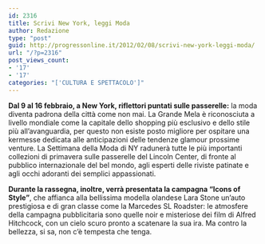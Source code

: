 ```yaml
---
id: 2316
title: Scrivi New York, leggi Moda
author: Redazione
type: "post"
guid: http://progressonline.it/2012/02/08/scrivi-new-york-leggi-moda/
url: "/?p=2316"
post_views_count:
- '17'
- '17'
categories: "['CULTURA E SPETTACOLO']"
---
```


**Dal 9 al 16 febbraio, a New York, riflettori puntati sulle passerelle:** la moda diventa padrona della città come non mai. La Grande Mela è riconosciuta a livello mondiale come la capitale dello shopping più esclusivo e dello stile più all’avanguardia, per questo non esiste posto migliore per ospitare una kermesse dedicata alle anticipazioni delle tendenze glamour prossime venture. La Settimana della Moda di NY radunerà tutte le più importanti collezioni di primavera sulle passerelle del Lincoln Center, di fronte al pubblico internazionale del bel mondo, agli esperti delle riviste patinate e agli occhi adoranti dei semplici appassionati.

**Durante la rassegna, inoltre, verrà presentata la campagna “Icons of Style”**, che affianca alla bellissima modella olandese Lara Stone un’auto prestigiosa e di gran classe come la Marcedes SL Roadster: le atmosfere della campagna pubblicitaria sono quelle noir e misteriose dei film di Alfred Hitchcock, con un cielo scuro pronto a scatenare la sua ira. Ma contro la bellezza, si sa, non c’è tempesta che tenga.
